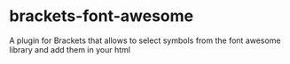 brackets-font-awesome
=====================

A plugin for Brackets that allows to select symbols from the font awesome library and add them in your html
